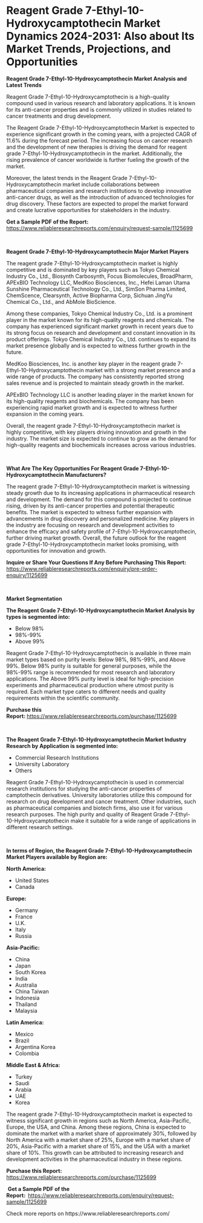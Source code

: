 <p><h1>Reagent Grade 7-Ethyl-10-Hydroxycamptothecin Market Dynamics 2024-2031: Also about Its Market Trends, Projections, and Opportunities</h1></p><p><strong>Reagent Grade 7-Ethyl-10-Hydroxycamptothecin Market Analysis and Latest Trends</strong></p>
<p><p>Reagent Grade 7-Ethyl-10-Hydroxycamptothecin is a high-quality compound used in various research and laboratory applications. It is known for its anti-cancer properties and is commonly utilized in studies related to cancer treatments and drug development.</p><p>The Reagent Grade 7-Ethyl-10-Hydroxycamptothecin Market is expected to experience significant growth in the coming years, with a projected CAGR of 11.6% during the forecast period. The increasing focus on cancer research and the development of new therapies is driving the demand for reagent grade 7-Ethyl-10-Hydroxycamptothecin in the market. Additionally, the rising prevalence of cancer worldwide is further fueling the growth of the market.</p><p>Moreover, the latest trends in the Reagent Grade 7-Ethyl-10-Hydroxycamptothecin market include collaborations between pharmaceutical companies and research institutions to develop innovative anti-cancer drugs, as well as the introduction of advanced technologies for drug discovery. These factors are expected to propel the market forward and create lucrative opportunities for stakeholders in the industry.</p></p>
<p><strong>Get a Sample PDF of the Report:&nbsp;</strong> <a href="https://www.reliableresearchreports.com/enquiry/request-sample/1125699">https://www.reliableresearchreports.com/enquiry/request-sample/1125699</a></p>
<p>&nbsp;</p>
<p><strong>Reagent Grade 7-Ethyl-10-Hydroxycamptothecin Major Market Players</strong></p>
<p><p>The reagent grade 7-Ethyl-10-Hydroxycamptothecin market is highly competitive and is dominated by key players such as Tokyo Chemical Industry Co., Ltd., Biosynth Carbosynth, Focus Biomolecules, BroadPharm, APExBIO Technology LLC, MedKoo Biosciences, Inc., Hefei Laman Utama Sunshine Pharmaceutical Technology Co., Ltd., SimSon Pharma Limited, ChemScence, Clearsynth, Active Biopharma Corp, Sichuan JingYu Chemical Co., Ltd., and AbMole BioScience.</p><p>Among these companies, Tokyo Chemical Industry Co., Ltd. is a prominent player in the market known for its high-quality reagents and chemicals. The company has experienced significant market growth in recent years due to its strong focus on research and development and constant innovation in its product offerings. Tokyo Chemical Industry Co., Ltd. continues to expand its market presence globally and is expected to witness further growth in the future.</p><p>MedKoo Biosciences, Inc. is another key player in the reagent grade 7-Ethyl-10-Hydroxycamptothecin market with a strong market presence and a wide range of products. The company has consistently reported strong sales revenue and is projected to maintain steady growth in the market.</p><p>APExBIO Technology LLC is another leading player in the market known for its high-quality reagents and biochemicals. The company has been experiencing rapid market growth and is expected to witness further expansion in the coming years.</p><p>Overall, the reagent grade 7-Ethyl-10-Hydroxycamptothecin market is highly competitive, with key players driving innovation and growth in the industry. The market size is expected to continue to grow as the demand for high-quality reagents and biochemicals increases across various industries.</p></p>
<p>&nbsp;</p>
<p><strong>What Are The Key Opportunities For Reagent Grade 7-Ethyl-10-Hydroxycamptothecin Manufacturers?</strong></p>
<p><p>The reagent grade 7-Ethyl-10-Hydroxycamptothecin market is witnessing steady growth due to its increasing applications in pharmaceutical research and development. The demand for this compound is projected to continue rising, driven by its anti-cancer properties and potential therapeutic benefits. The market is expected to witness further expansion with advancements in drug discovery and personalized medicine. Key players in the industry are focusing on research and development activities to enhance the efficacy and safety profile of 7-Ethyl-10-Hydroxycamptothecin, further driving market growth. Overall, the future outlook for the reagent grade 7-Ethyl-10-Hydroxycamptothecin market looks promising, with opportunities for innovation and growth.</p></p>
<p><strong>Inquire or Share Your Questions If Any Before Purchasing This Report:</strong> <a href="https://www.reliableresearchreports.com/enquiry/pre-order-enquiry/1125699">https://www.reliableresearchreports.com/enquiry/pre-order-enquiry/1125699</a></p>
<p>&nbsp;</p>
<p><strong>Market Segmentation</strong></p>
<p><strong>The Reagent Grade 7-Ethyl-10-Hydroxycamptothecin Market Analysis by types is segmented into:</strong></p>
<p><ul><li>Below 98%</li><li>98%-99%</li><li>Above 99%</li></ul></p>
<p><p>Reagent Grade 7-Ethyl-10-Hydroxycamptothecin is available in three main market types based on purity levels: Below 98%, 98%-99%, and Above 99%. Below 98% purity is suitable for general purposes, while the 98%-99% range is recommended for most research and laboratory applications. The Above 99% purity level is ideal for high-precision experiments and pharmaceutical production where utmost purity is required. Each market type caters to different needs and quality requirements within the scientific community.</p></p>
<p><strong>Purchase this Report:&nbsp;</strong><a href="https://www.reliableresearchreports.com/purchase/1125699">https://www.reliableresearchreports.com/purchase/1125699</a></p>
<p>&nbsp;</p>
<p><strong>The Reagent Grade 7-Ethyl-10-Hydroxycamptothecin Market Industry Research by Application is segmented into:</strong></p>
<p><ul><li>Commercial Research Institutions</li><li>University Laboratory</li><li>Others</li></ul></p>
<p><p>Reagent Grade 7-Ethyl-10-Hydroxycamptothecin is used in commercial research institutions for studying the anti-cancer properties of camptothecin derivatives. University laboratories utilize this compound for research on drug development and cancer treatment. Other industries, such as pharmaceutical companies and biotech firms, also use it for various research purposes. The high purity and quality of Reagent Grade 7-Ethyl-10-Hydroxycamptothecin make it suitable for a wide range of applications in different research settings.</p></p>
<p>&nbsp;</p>
<p><strong>In terms of Region, the Reagent Grade 7-Ethyl-10-Hydroxycamptothecin Market Players available by Region are:</strong></p>
<p>
    <p> <strong> North America: </strong>
        <ul>
            <li>United States</li>
            <li>Canada</li>
        </ul>
        </p> 
    <p> <strong> Europe: </strong>
        <ul>
            <li>Germany</li>
            <li>France</li>
            <li>U.K.</li>
            <li>Italy</li>
            <li>Russia</li>
        </ul>
        </p> 
    <p> <strong> Asia-Pacific: </strong>
        <ul>
            <li>China</li>
            <li>Japan</li>
            <li>South Korea</li>
            <li>India</li>
            <li>Australia</li>
            <li>China Taiwan</li>
            <li>Indonesia</li>
            <li>Thailand</li>
            <li>Malaysia</li>
        </ul>
        </p> 
    <p> <strong> Latin America: </strong>
        <ul>
            <li>Mexico</li>
            <li>Brazil</li>
            <li>Argentina Korea</li>
            <li>Colombia</li>
        </ul>
        </p> 
    <p> <strong> Middle East & Africa: </strong>
        <ul>
            <li>Turkey</li>
            <li>Saudi</li>
            <li>Arabia</li>
            <li>UAE</li>
            <li>Korea</li>
        </ul>
    </p>
    </p>
<p><p>The reagent grade 7-Ethyl-10-Hydroxycamptothecin market is expected to witness significant growth in regions such as North America, Asia-Pacific, Europe, the USA, and China. Among these regions, China is expected to dominate the market with a market share of approximately 30%, followed by North America with a market share of 25%, Europe with a market share of 20%, Asia-Pacific with a market share of 15%, and the USA with a market share of 10%. This growth can be attributed to increasing research and development activities in the pharmaceutical industry in these regions.</p></p>
<p><strong>Purchase this Report: </strong><a href="https://www.reliableresearchreports.com/purchase/1125699">https://www.reliableresearchreports.com/purchase/1125699</a></p>
<p>&nbsp;<strong>Get a Sample PDF of the Report:&nbsp;&nbsp;</strong><a href="https://www.reliableresearchreports.com/enquiry/request-sample/1125699">https://www.reliableresearchreports.com/enquiry/request-sample/1125699</a></p>
<p><strong></strong></p>
<p>Check more reports on https://www.reliableresearchreports.com/</p>